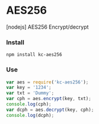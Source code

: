 # AES256
[nodejs] AES256 Encrypt/decrypt

### Install
```
npm install kc-aes256
```

### Use
```js
var aes = require('kc-aes256');
var key = '1234';
var txt = 'Dummy';
var cph = aes.encrypt(key, txt);
console.log(cph);
var dcph = aes.decrypt(key, cph);
console.log(dcph);
```
